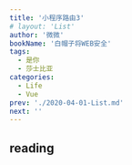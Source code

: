 ```yaml
---
title: '小程序路由3'
# layout: 'List'
author: '微微'
bookName: '白帽子将WEB安全'
tags: 
  - 是你
  - 莎士比亚
categories:
  - Life
  - Vue
prev: './2020-04-01-List.md'
next: ''
---
```


## reading